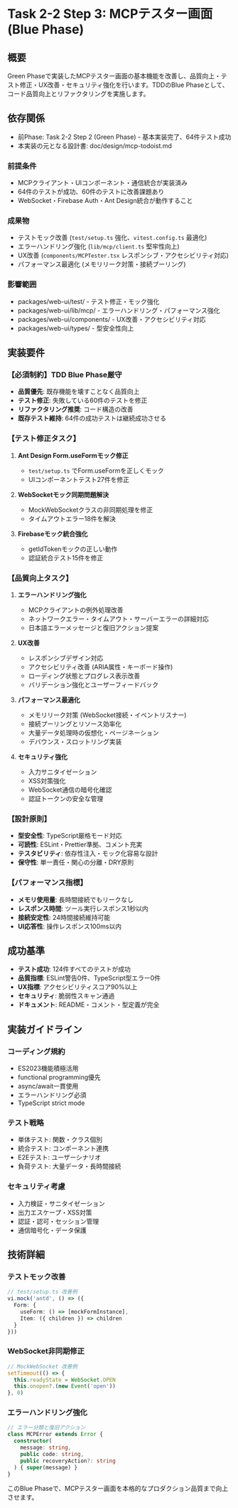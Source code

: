 # Task 2-2 Step 3: MCPテスター画面 (Blue Phase)

## 概要
Green Phaseで実装したMCPテスター画面の基本機能を改善し、品質向上・テスト修正・UX改善・セキュリティ強化を行います。TDDのBlue Phaseとして、コード品質向上とリファクタリングを実施します。

## 依存関係
- 前Phase: Task 2-2 Step 2 (Green Phase) - 基本実装完了、64件テスト成功
- 本実装の元となる設計書: doc/design/mcp-todoist.md

### 前提条件
- MCPクライアント・UIコンポーネント・通信統合が実装済み
- 64件のテストが成功、60件のテストに改善課題あり
- WebSocket・Firebase Auth・Ant Design統合が動作すること

### 成果物
- テストモック改善 (`test/setup.ts` 強化、`vitest.config.ts` 最適化)
- エラーハンドリング強化 (`lib/mcp/client.ts` 堅牢性向上)
- UX改善 (`components/MCPTester.tsx` レスポンシブ・アクセシビリティ対応)
- パフォーマンス最適化 (メモリリーク対策・接続プーリング)

### 影響範囲
- packages/web-ui/test/ - テスト修正・モック強化
- packages/web-ui/lib/mcp/ - エラーハンドリング・パフォーマンス強化
- packages/web-ui/components/ - UX改善・アクセシビリティ対応
- packages/web-ui/types/ - 型安全性向上

## 実装要件

### 【必須制約】TDD Blue Phase厳守
- **品質優先**: 既存機能を壊すことなく品質向上
- **テスト修正**: 失敗している60件のテストを修正
- **リファクタリング推奨**: コード構造の改善
- **既存テスト維持**: 64件の成功テストは継続成功させる

### 【テスト修正タスク】
1. **Ant Design Form.useFormモック修正**
   - `test/setup.ts` でForm.useFormを正しくモック
   - UIコンポーネントテスト27件を修正

2. **WebSocketモック同期問題解決**
   - MockWebSocketクラスの非同期処理を修正
   - タイムアウトエラー18件を解決

3. **Firebaseモック統合強化**
   - getIdTokenモックの正しい動作
   - 認証統合テスト15件を修正

### 【品質向上タスク】
1. **エラーハンドリング強化**
   - MCPクライアントの例外処理改善
   - ネットワークエラー・タイムアウト・サーバーエラーの詳細対応
   - 日本語エラーメッセージと復旧アクション提案

2. **UX改善**
   - レスポンシブデザイン対応
   - アクセシビリティ改善 (ARIA属性・キーボード操作)
   - ローディング状態とプログレス表示改善
   - バリデーション強化とユーザーフィードバック

3. **パフォーマンス最適化**
   - メモリリーク対策 (WebSocket接続・イベントリスナー)
   - 接続プーリングとリソース効率化
   - 大量データ処理時の仮想化・ページネーション
   - デバウンス・スロットリング実装

4. **セキュリティ強化**
   - 入力サニタイゼーション
   - XSS対策強化
   - WebSocket通信の暗号化確認
   - 認証トークンの安全な管理

### 【設計原則】
- **型安全性**: TypeScript厳格モード対応
- **可読性**: ESLint・Prettier準拠、コメント充実
- **テスタビリティ**: 依存性注入・モック化容易な設計
- **保守性**: 単一責任・関心の分離・DRY原則

### 【パフォーマンス指標】
- **メモリ使用量**: 長時間接続でもリークなし
- **レスポンス時間**: ツール実行レスポンス1秒以内
- **接続安定性**: 24時間接続維持可能
- **UI応答性**: 操作レスポンス100ms以内

## 成功基準
- **テスト成功**: 124件すべてのテストが成功
- **品質指標**: ESLint警告0件、TypeScript型エラー0件  
- **UX指標**: アクセシビリティスコア90%以上
- **セキュリティ**: 脆弱性スキャン通過
- **ドキュメント**: README・コメント・型定義が完全

## 実装ガイドライン

### コーディング規約
- ES2023機能積極活用
- functional programming優先
- async/await一貫使用
- エラーハンドリング必須
- TypeScript strict mode

### テスト戦略
- 単体テスト: 関数・クラス個別
- 統合テスト: コンポーネント連携
- E2Eテスト: ユーザーシナリオ
- 負荷テスト: 大量データ・長時間接続

### セキュリティ考慮
- 入力検証・サニタイゼーション
- 出力エスケープ・XSS対策
- 認証・認可・セッション管理
- 通信暗号化・データ保護

## 技術詳細

### テストモック改善
```typescript
// test/setup.ts 改善例
vi.mock('antd', () => ({
  Form: {
    useForm: () => [mockFormInstance],
    Item: ({ children }) => children
  }
}))
```

### WebSocket非同期修正
```typescript
// MockWebSocket 改善例  
setTimeout(() => {
  this.readyState = WebSocket.OPEN
  this.onopen?.(new Event('open'))
}, 0)
```

### エラーハンドリング強化
```typescript
// エラー分類と復旧アクション
class MCPError extends Error {
  constructor(
    message: string,
    public code: string,
    public recoveryAction?: string
  ) { super(message) }
}
```

このBlue Phaseで、MCPテスター画面を本格的なプロダクション品質まで向上させます。 
